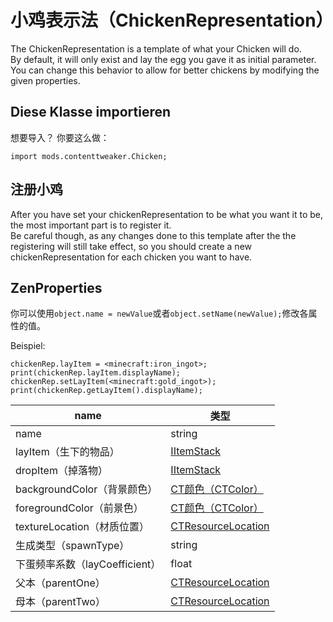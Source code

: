 # 小鸡表示法（ChickenRepresentation）

The ChickenRepresentation is a template of what your Chicken will do.  
By default, it will only exist and lay the egg you gave it as initial parameter.  
You can change this behavior to allow for better chickens by modifying the given properties.

## Diese Klasse importieren

想要导入？ 你要这么做：

```zenscript
import mods.contenttweaker.Chicken;
```

## 注册小鸡

After you have set your chickenRepresentation to be what you want it to be, the most important part is to register it.  
Be careful though, as any changes done to this template after the the registering will still take effect, so you should create a new chickenRepresentation for each chicken you want to have.

## ZenProperties

你可以使用`object.name = newValue`或者`object.setName(newValue);`修改各属性的值。

Beispiel:

```zenscript
chickenRep.layItem = <minecraft:iron_ingot>;
print(chickenRep.layItem.displayName);
chickenRep.setLayItem(<minecraft:gold_ingot>);
print(chickenRep.getLayItem().displayName);
```

| name                   | 类型                                                                                     |
| ---------------------- | -------------------------------------------------------------------------------------- |
| name                   | string                                                                                 |
| layItem（生下的物品）         | [IItemStack](/Vanilla/Items/IItemStack/)                                               |
| dropItem（掉落物）          | [IItemStack](/Vanilla/Items/IItemStack/)                                               |
| backgroundColor（背景颜色）  | [CT颜色（CTColor）](/Mods/ContentTweaker/Vanilla/Types/Color/Color/)                       |
| foregroundColor（前景色）   | [CT颜色（CTColor）](/Mods/ContentTweaker/Vanilla/Types/Color/Color/)                       |
| textureLocation（材质位置）  | [CTResourceLocation](/Mods/ContentTweaker/Vanilla/Types/Resources/CTResourceLocation/) |
| 生成类型（spawnType）        | string                                                                                 |
| 下蛋频率系数（layCoefficient） | float                                                                                  |
| 父本（parentOne）          | [CTResourceLocation](/Mods/ContentTweaker/Vanilla/Types/Resources/CTResourceLocation/) |
| 母本（parentTwo）          | [CTResourceLocation](/Mods/ContentTweaker/Vanilla/Types/Resources/CTResourceLocation/) |